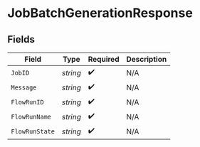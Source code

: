 # JobBatchGenerationResponse


## Fields

| Field              | Type               | Required           | Description        |
| ------------------ | ------------------ | ------------------ | ------------------ |
| `JobID`            | *string*           | :heavy_check_mark: | N/A                |
| `Message`          | *string*           | :heavy_check_mark: | N/A                |
| `FlowRunID`        | *string*           | :heavy_check_mark: | N/A                |
| `FlowRunName`      | *string*           | :heavy_check_mark: | N/A                |
| `FlowRunState`     | *string*           | :heavy_check_mark: | N/A                |